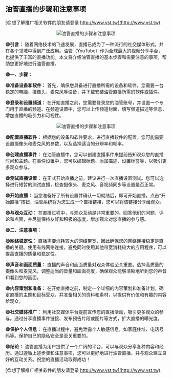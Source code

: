 ## **油管直播的步骤和注意事项**

[😍想了解推广相关软件的朋友请登录 http://www.vst.tw](http://www.vst.tw)

 <center><img src="https://vst.tw/MP4/tuiguang/png/8.png" alt="油管直播的步骤和注意事项"></center>

**😄引言：**
随着网络技术的飞速发展，直播已成为了一种流行的社交媒体形式，并在各个领域中得到广泛应用。油管（YouTube）作为全球最大的视频分享平台，也提供了丰富的直播功能。本文将介绍油管直播的基本步骤和需要注意的事项，帮助您更好地进行油管直播。

**😄一、步骤：**

**😄准备设备和软件：**
首先，确保您具备进行直播所需的设备和软件。您需要一台稳定的电脑、摄像头、麦克风等设备，并下载安装油管直播所需的软件或插件。

**😄登录和设置频道：**
在开始直播之前，您需要登录您的油管账号，并设置一个专门用于直播的频道。在频道设置中，您可以上传频道封面、填写频道描述等信息，增加直播的吸引力和可视性。

 <center><img src="https://vst.tw/MP4/tuiguang/png/3.png" alt="油管直播的步骤和注意事项"></center>

**😄配置直播软件：**
根据您的设备和软件要求，进行直播软件的配置。您可能需要设置摄像头和麦克风的参数，以及选择适当的分辨率和帧率。

**😄创建直播事件：**
在油管直播中，您可以创建直播事件来提前告知观众您的直播时间和主题。在事件设置中，您可以编辑标题、添加描述、设置标签等，以吸引更多观众参与。

**😄测试直播设置：**
在正式开始直播之前，建议进行一次直播设置测试。您可以选择进行短暂的测试直播，检查摄像头、麦克风、音视频同步等设置是否正常。

**😄开始直播：**
当您准备好了所有设置并确认一切就绪后，即可开始直播。点击“开始直播”按钮，油管系统将为您生成一个直播链接，您可以将该链接分享给观众。

**😄与观众互动：**
在直播过程中，与观众互动是非常重要的。回答他们的问题、评论和点赞，并尽量保持友好和积极的态度，增加观众对您直播的参与感。

**😄二、注意事项：**

**😄网络稳定性：**
直播需要消耗较大的网络带宽，因此确保您的网络连接稳定是直播的关键。使用有线网络连接，避免同时使用其他带宽消耗较大的应用程序，可以提高直播的质量和稳定性。

**😄声音和画面质量：**
直播的声音和画面质量对观众体验至关重要。选择高质量的摄像头和麦克风，调整适当的音量和画面亮度，确保观众能够清晰地听到您的声音和看到您的画面。

**😄内容策划和准备：**
在开始直播之前，制定一个详细的内容策划和准备计划。确定直播的主题和目标受众，并准备相关的资料和素材，以提供有价值和有趣的内容给观众。

**😄社交媒体推广：**
利用社交媒体平台提前宣传您的直播活动，吸引更多观众的参与。通过分享直播事件链接、发布预告片段或图片等方式，扩大直播的曝光度。

**😄保护个人信息：**
在直播过程中，避免泄露个人敏感信息，如家庭住址、电话号码等。保护自己的隐私安全是至关重要的。

**😄结论：**
油管直播为用户提供了一个广阔的平台，可以与观众分享各种内容和经历。通过遵循上述步骤和注意事项，您可以更好地进行油管直播，并与观众建立良好的互动关系。祝您的直播活动取得成功！

[😍想了解推广相关软件的朋友请登录 http://www.vst.tw](http://www.vst.tw)




